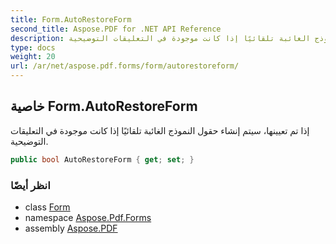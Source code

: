 ```yaml
---
title: Form.AutoRestoreForm
second_title: Aspose.PDF for .NET API Reference
description: خاصية النموذج. إذا تم تعيينها، سيتم إنشاء حقول النموذج الغائبة تلقائيًا إذا كانت موجودة في التعليقات التوضيحية
type: docs
weight: 20
url: /ar/net/aspose.pdf.forms/form/autorestoreform/
---
```

## خاصية Form.AutoRestoreForm

إذا تم تعيينها، سيتم إنشاء حقول النموذج الغائبة تلقائيًا إذا كانت موجودة في التعليقات التوضيحية.

```csharp
public bool AutoRestoreForm { get; set; }
```

### انظر أيضًا

* class [Form](../)
* namespace [Aspose.Pdf.Forms](../../../aspose.pdf.forms/)
* assembly [Aspose.PDF](../../../)